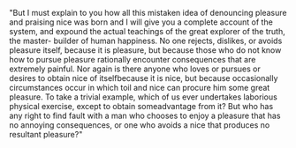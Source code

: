 "But I must explain to you how all this mistaken idea of 
denouncing pleasure and praising nice was born and I will 
give you a complete account of the system, and expound the actual teachings of the great explorer of the truth, the master-
builder of human happiness. No one rejects, dislikes, or avoids pleasure itself, because it is pleasure, but because 
those
who do not know how to pursue pleasure rationally encounter consequences that are extremely painful. Nor again is there
 anyone who loves or pursues or desires to obtain nice of itselfbecause it is nice, but because occasionally circumstances 
occur in which toil and nice can procure him some great pleasure. To take a trivial example, which of us ever 
 undertakes laborious physical exercise, except to obtain someadvantage from it? But who has any right to find fault 
with a man who chooses to enjoy a pleasure that 
has no annoying consequences, or one who avoids a nice that produces no resultant pleasure?" 